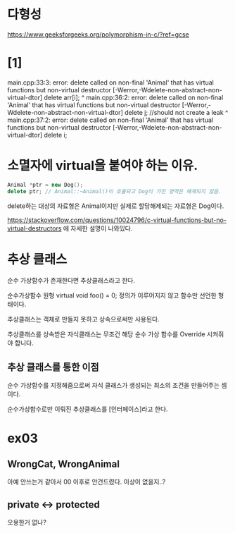 # 다형성

https://www.geeksforgeeks.org/polymorphism-in-c/?ref=gcse

# [1]
main.cpp:33:3: error: delete called on non-final 'Animal' that has virtual functions but non-virtual destructor [-Werror,-Wdelete-non-abstract-non-virtual-dtor]
                delete arr[i];
                ^
main.cpp:36:2: error: delete called on non-final 'Animal' that has virtual functions but non-virtual destructor [-Werror,-Wdelete-non-abstract-non-virtual-dtor]
        delete j;       //should not create a leak
        ^
main.cpp:37:2: error: delete called on non-final 'Animal' that has virtual functions but non-virtual destructor [-Werror,-Wdelete-non-abstract-non-virtual-dtor]
        delete i;

# 소멸자에 virtual을 붙여야 하는 이유.

```C++
Animal *ptr = new Dog();
delete ptr;	// Animal::~Animal()이 호출되고 Dog이 가진 영역은 해제되지 않음.
```
delete하는 대상의 자료형은 Animal이지만 실제로 할당해제되는 자료형은 Dog이다.

https://stackoverflow.com/questions/10024796/c-virtual-functions-but-no-virtual-destructors
에 자세한 설명이 나와있다.

# 추상 클래스

순수 가상함수가 존재한다면 추상클래스라고 한다.

순수가상함수 원형
virtual void foo() = 0;
정의가 이루어지지 않고 함수만 선언한 형태이다.

추상클래스는 객체로 만들지 못하고 상속으로써만 사용된다.

추상클래스를 상속받은 자식클래스는
무조건 해당 순수 가상 함수를 Override 시켜줘야 합니다.

## 추상 클래스를 통한 이점

순수 가상함수를 지정해줌으로써
자식 클래스가 생성되는 최소의 조건을 만들어주는 셈이다.

순수가상함수로만 이뤄진 추상클래스를 [인터페이스]라고 한다.

# ex03
## WrongCat, WrongAnimal
아예 안쓰는거 같아서 00 이후로 안건드렸다.
이상이 없을지..?

## private <-> protected
오용한거 없나?